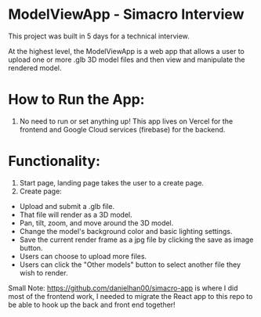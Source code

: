# ModelViewApp - Simacro Interview

This project was built in 5 days for a technical interview.

At the highest level, the ModelViewApp is a web app that allows a user to upload one or more .glb 3D model files and then view and manipulate the rendered model.


# How to Run the App:

1. No need to run or set anything up! This app lives on Vercel for the frontend and Google Cloud services (firebase) for the backend.

# Functionality:

1. Start page, landing page takes the user to a create page.
2. Create page:
- Upload and submit a .glb file.
- That file will render as a 3D model.
- Pan, tilt, zoom, and move around the 3D model.
- Change the model's background color and basic lighting settings.
- Save the current render frame as a jpg file by clicking the save as image button.
- Users can choose to upload more files.
- Users can click the "Other models" button to select another file they wish to render. 




Small Note:
https://github.com/danielhan00/simacro-app is where I did most of the frontend work, I needed to migrate the React app to this repo to be able to hook up the back and front end together!
